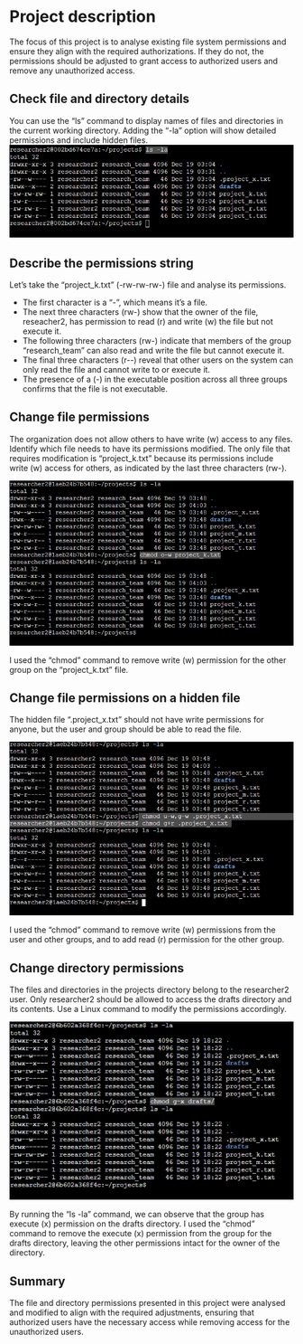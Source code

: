 # Project description
The focus of this project is to analyse existing file system permissions and ensure they align with the required authorizations. If they do not, the permissions should be adjusted to grant access to authorized users and remove any unauthorized access.

## Check file and directory details
You can use the “ls” command to display names of files and directories in the current working directory. Adding the “-la” option will show detailed permissions and include hidden files.
![image](https://github.com/L0rdB43lish/Changing-file-permissions-on-Linux/blob/784297f0a147229c5eb23ba39b31eb827802aa64/Captura%20de%20tela%202024-12-19%20003227.png)

## Describe the permissions string
Let’s take the “project_k.txt” (-rw-rw-rw-) file and analyse its permissions.
- The first character is a “-”, which means it’s a file. 
- The next three characters (rw-) show that the owner of the file, reseacher2, has permission to read (r) and write (w) the file but not execute it. 
- The following three characters (rw-) indicate that members of the group “research_team” can also read and write the file but cannot execute it.
- The final three characters (r--) reveal that other users on the system can only read the file and cannot write to or execute it. 
- The presence of a (-) in the executable position across all three groups confirms that the file is not executable.

## Change file permissions
The organization does not allow others to have write (w) access to any files. Identify which file needs to have its permissions modified. 
The only file that requires modification is “project_k.txt” because its permissions include write (w) access for others, as indicated by the last three characters (rw-).

![image](https://github.com/L0rdB43lish/Changing-file-permissions-on-Linux/blob/784297f0a147229c5eb23ba39b31eb827802aa64/Captura%20de%20tela%202024-12-19%20010657.png)

I used the “chmod” command to remove write (w) permission for the other group on the “project_k.txt” file.

## Change file permissions on a hidden file
The hidden file “.project_x.txt” should not have write permissions for anyone, but the user and group should be able to read the file.

![image](https://github.com/L0rdB43lish/Changing-file-permissions-on-Linux/blob/784297f0a147229c5eb23ba39b31eb827802aa64/Captura%20de%20tela%202024-12-19%20011614.png)

I used the “chmod” command to remove write (w) permissions from the user and other groups, and to add read (r) permission for the other group.

## Change directory permissions
The files and directories in the projects directory belong to the researcher2 user. Only researcher2 should be allowed to access the drafts directory and its contents. Use a Linux command to modify the permissions accordingly.

![image](https://github.com/L0rdB43lish/Changing-file-permissions-on-Linux/blob/784297f0a147229c5eb23ba39b31eb827802aa64/Captura%20de%20tela%202024-12-19%20152707.png)

By running the “ls -la” command, we can observe that the group has execute (x) permission on the drafts directory. I used the “chmod” command to remove the execute (x) permission from the group for the drafts directory, leaving the other permissions intact for the owner of the directory.

## Summary
The file and directory permissions presented in this project were analysed and modified to align with the required adjustments, ensuring that authorized users have the necessary access while removing access for the unauthorized users.
